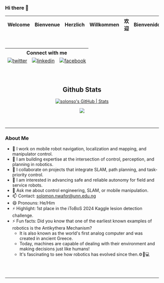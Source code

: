 ### Hi there 👋

<!--[![@stentechy's Holopin board](https://holopin.me/stentechy)](https://holopin.io/@stentechy)-->

<!--[![sten's GitHub | Languages](https://stats.quine.sh/sten/languages-over-time?theme=dark)](https://quine.sh?utm_source=widgets&utm_campaign=sten)-->

<div align="center">

<!----[![Typing SVG](https://readme-typing-svg.demolab.com/?lines=+_____Hi,+Welcome+🤗_____;)](https://git.io/typing-svg)-----!>
<!----[![Typing SVG](https://readme-typing-svg.demolab.com?font=consolas+Code&pause=1000&color=299F0C&width=435&lines=+_____Hi,+Welcome+🤗_____;)](https://git.io/typing-svg)-----!>

<table>
  <thead>
    <tr>
      <th>Welcome</th>
      <th>Bienvenue</th>
      <th>Herzlich</th>
      <th>Willkommen</th>
      <th>欢迎</th>
      <th>Bienvenidos</th>
      <th>स्वागत हे</th>
     </tr>
  </tbody>
</table>


<!--------</div><img src="https://media-exp1.licdn.com/dms/image/sync/C5627AQHQ-ugBoYmF7g/articleshare-shrink_800/0/1662151736890?e=1662764400&v=beta&t=MWBRF0h1sioCleaMQLRaVbsP2MeYZf3OtpQ9oiAgFzU" height=250px>------->



<!---<img src="https://c.tenor.com/a1iw8cAQKisAAAAC/dance-dance-moves.gif" width=150px  height=150px alt="please check your internet, you're missing something awesome">---!>
<!--------<img src="./mona-loading-dark.gif">----->


<br/>  
  
<!-- ![Top Langs](https://github-readme-stats.vercel.app/api/top-langs/?username=stenwire&theme=tokyonight) -->
 
<table>
  <thead>
        <div align="center">
        <!--------<a href="https://github.com/stenwire" target="_blank">
        <img src=https://img.shields.io/badge/github-%2324292e.svg?&style=for-the-badge&logo=github&logoColor=white alt=github style="margin-bottom: 5px;" />
        </a>------->
        <tr>
          <th colspan = "4">Connect with me  </th>
        </tr>
        <tr></tr>
        <tr>
          <td><a href="https://twitter.com/_SolomonNwafor" target="_blank">
          <img src=https://img.shields.io/badge/twitter-%2300acee.svg?&style=for-the-badge&logo=twitter&logoColor=white alt=twitter style="margin-bottom: 5px;" />
          </a></td>
          <td><a href="https://www.linkedin.com/in/solomon-chibuzo-nwafor" target="_blank">
          <img src=https://img.shields.io/badge/linkedin-%231E77B5.svg?&style=for-the-badge&logo=linkedin&logoColor=white alt=linkedin style="margin-bottom: 5px;" />
          </a></td>
          <td><a href="https://www.facebook.com/Solonso212" target="_blank">
          <img src=https://img.shields.io/badge/facebook-%232E87FB.svg?&style=for-the-badge&logo=facebook&logoColor=white alt=facebook style="margin-bottom: 5px;" />
          </a></td>
          
        
  </tbody>
</table>

<br/>  


## Github Stats  
<!--![GitHub stats](https://github-readme-stats.vercel.app/api?username=stenwire&show_icons=true&theme=tokyonight) -->

[![solonso's GitHub | Stats](https://stats.quine.sh/solonso/github?theme=dark)](https://quine.sh?utm_source=widgets&utm_campaign=solonso)
<br/>

<div align="center">
<img src="https://komarev.com/ghpvc/?username=solonso&&style=flat-square" align="center" />
</div>  
  
</div>

<br/>  
  

<br />

----

### About Me

- 🔭 I work on mobile robot navigation, localization and mapping, and manipulator control.  
- 🌱 I am building expertise at the intersection of control, perception, and planning in robotics.  
- 👯 I collaborate on projects that integrate SLAM, path planning, and task-priority control.  
- 🤔 I am interested in advancing safe and reliable autonomy for field and service robots.  
- 💬 Ask me about control engineering, SLAM, or mobile manipulation.  
- 📫 Contact: solomon.nwafor@unn.edu.ng  
- 😄 Pronouns: He/Him  
- ⚡ Highlight: 1st place in the iToBoS 2024 Kaggle lesion detection challenge.
- ⚡ Fun facts: Did you know that one of the earliest known examples of robotics is the Antikythera Mechanism?
  - It is also known as the world's first analog computer and was created in ancient Greece.
  - Today, machines are capable of dealing with their environment and making decisions just like humans!
  - It's fascinating to see how robotics has evolved since then.⚙️🧰💻
</div>  
  
</div>

<br/>  
  

<br />

----
